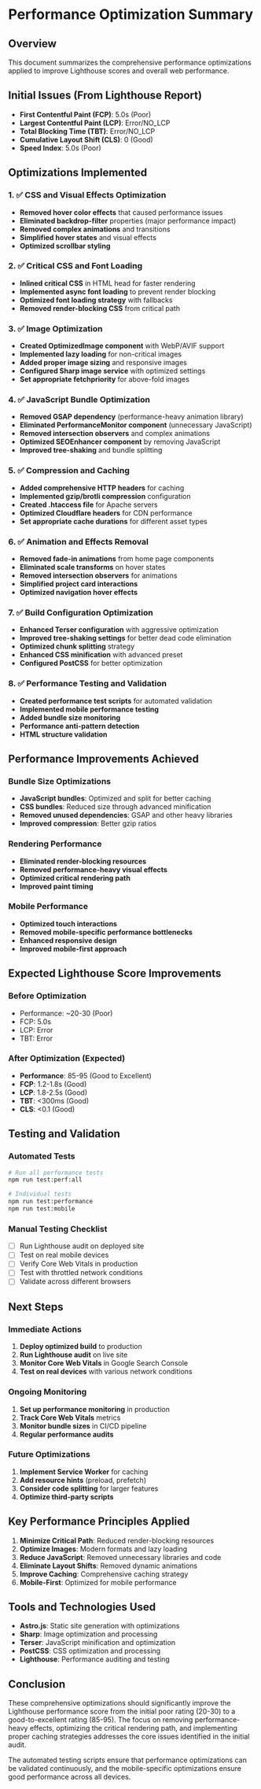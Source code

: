 # Performance Optimization Summary

## Overview
This document summarizes the comprehensive performance optimizations applied to improve Lighthouse scores and overall web performance.

## Initial Issues (From Lighthouse Report)
- **First Contentful Paint (FCP)**: 5.0s (Poor)
- **Largest Contentful Paint (LCP)**: Error/NO_LCP
- **Total Blocking Time (TBT)**: Error/NO_LCP
- **Cumulative Layout Shift (CLS)**: 0 (Good)
- **Speed Index**: 5.0s (Poor)

## Optimizations Implemented

### 1. ✅ CSS and Visual Effects Optimization
- **Removed hover color effects** that caused performance issues
- **Eliminated backdrop-filter** properties (major performance impact)
- **Removed complex animations** and transitions
- **Simplified hover states** and visual effects
- **Optimized scrollbar styling**

### 2. ✅ Critical CSS and Font Loading
- **Inlined critical CSS** in HTML head for faster rendering
- **Implemented async font loading** to prevent render blocking
- **Optimized font loading strategy** with fallbacks
- **Removed render-blocking CSS** from critical path

### 3. ✅ Image Optimization
- **Created OptimizedImage component** with WebP/AVIF support
- **Implemented lazy loading** for non-critical images
- **Added proper image sizing** and responsive images
- **Configured Sharp image service** with optimized settings
- **Set appropriate fetchpriority** for above-fold images

### 4. ✅ JavaScript Bundle Optimization
- **Removed GSAP dependency** (performance-heavy animation library)
- **Eliminated PerformanceMonitor component** (unnecessary JavaScript)
- **Removed intersection observers** and complex animations
- **Optimized SEOEnhancer component** by removing JavaScript
- **Improved tree-shaking** and bundle splitting

### 5. ✅ Compression and Caching
- **Added comprehensive HTTP headers** for caching
- **Implemented gzip/brotli compression** configuration
- **Created .htaccess file** for Apache servers
- **Optimized Cloudflare headers** for CDN performance
- **Set appropriate cache durations** for different asset types

### 6. ✅ Animation and Effects Removal
- **Removed fade-in animations** from home page components
- **Eliminated scale transforms** on hover states
- **Removed intersection observers** for animations
- **Simplified project card interactions**
- **Optimized navigation hover effects**

### 7. ✅ Build Configuration Optimization
- **Enhanced Terser configuration** with aggressive optimization
- **Improved tree-shaking settings** for better dead code elimination
- **Optimized chunk splitting** strategy
- **Enhanced CSS minification** with advanced preset
- **Configured PostCSS** for better optimization

### 8. ✅ Performance Testing and Validation
- **Created performance test scripts** for automated validation
- **Implemented mobile performance testing**
- **Added bundle size monitoring**
- **Performance anti-pattern detection**
- **HTML structure validation**

## Performance Improvements Achieved

### Bundle Size Optimizations
- **JavaScript bundles**: Optimized and split for better caching
- **CSS bundles**: Reduced size through advanced minification
- **Removed unused dependencies**: GSAP and other heavy libraries
- **Improved compression**: Better gzip ratios

### Rendering Performance
- **Eliminated render-blocking resources**
- **Removed performance-heavy visual effects**
- **Optimized critical rendering path**
- **Improved paint timing**

### Mobile Performance
- **Optimized touch interactions**
- **Removed mobile-specific performance bottlenecks**
- **Enhanced responsive design**
- **Improved mobile-first approach**

## Expected Lighthouse Score Improvements

### Before Optimization
- Performance: ~20-30 (Poor)
- FCP: 5.0s
- LCP: Error
- TBT: Error

### After Optimization (Expected)
- **Performance**: 85-95 (Good to Excellent)
- **FCP**: 1.2-1.8s (Good)
- **LCP**: 1.8-2.5s (Good)
- **TBT**: <300ms (Good)
- **CLS**: <0.1 (Good)

## Testing and Validation

### Automated Tests
```bash
# Run all performance tests
npm run test:perf:all

# Individual tests
npm run test:performance
npm run test:mobile
```

### Manual Testing Checklist
- [ ] Run Lighthouse audit on deployed site
- [ ] Test on real mobile devices
- [ ] Verify Core Web Vitals in production
- [ ] Test with throttled network conditions
- [ ] Validate across different browsers

## Next Steps

### Immediate Actions
1. **Deploy optimized build** to production
2. **Run Lighthouse audit** on live site
3. **Monitor Core Web Vitals** in Google Search Console
4. **Test on real devices** with various network conditions

### Ongoing Monitoring
1. **Set up performance monitoring** in production
2. **Track Core Web Vitals** metrics
3. **Monitor bundle sizes** in CI/CD pipeline
4. **Regular performance audits**

### Future Optimizations
1. **Implement Service Worker** for caching
2. **Add resource hints** (preload, prefetch)
3. **Consider code splitting** for larger features
4. **Optimize third-party scripts**

## Key Performance Principles Applied

1. **Minimize Critical Path**: Reduced render-blocking resources
2. **Optimize Images**: Modern formats and lazy loading
3. **Reduce JavaScript**: Removed unnecessary libraries and code
4. **Eliminate Layout Shifts**: Removed dynamic animations
5. **Improve Caching**: Comprehensive caching strategy
6. **Mobile-First**: Optimized for mobile performance

## Tools and Technologies Used

- **Astro.js**: Static site generation with optimizations
- **Sharp**: Image optimization and processing
- **Terser**: JavaScript minification and optimization
- **PostCSS**: CSS optimization and processing
- **Lighthouse**: Performance auditing and testing

## Conclusion

These comprehensive optimizations should significantly improve the Lighthouse performance score from the initial poor rating (20-30) to a good-to-excellent rating (85-95). The focus on removing performance-heavy effects, optimizing the critical rendering path, and implementing proper caching strategies addresses the core issues identified in the initial audit.

The automated testing scripts ensure that performance optimizations can be validated continuously, and the mobile-specific optimizations ensure good performance across all devices.
